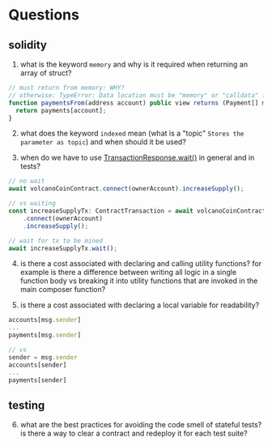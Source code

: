# Questions

## solidity

1. what is the keyword `memory` and why is it required when returning an array of struct?

```js
// must return from memory: WHY?
// otherwise: TypeError: Data location must be "memory" or "calldata" for return parameter in function, but none was given.
function paymentsFrom(address account) public view returns (Payment[] memory) {
  return payments[account];
}
```

2. what does the keyword `indexed` mean (what is a "topic" `Stores the parameter as topic`) and when should it be used?

3. when do we have to use [TransactionResponse.wait()](https://docs.ethers.io/v5/single-page/#/v5/api/contract/contract/-%23-contract-functionsSend) in general and in tests?

```js
// no wait
await volcanoCoinContract.connect(ownerAccount).increaseSupply();

// vs waiting
const increaseSupplyTx: ContractTransaction = await volcanoCoinContract
    .connect(ownerAccount)
    .increaseSupply();

// wait for tx to be mined
await increaseSupplyTx.wait();
```

4. is there a cost associated with declaring and calling utility functions? for example is there a difference between writing all logic in a single function body vs breaking it into utility functions that are invoked in the main composer function?

5. is there a cost associated with declaring a local variable for readability?

```js
accounts[msg.sender]
...
payments[msg.sender]

// vs
sender = msg.sender
accounts[sender]
...
payments[sender]
```

## testing

6. what are the best practices for avoiding the code smell of stateful tests? is there a way to clear a contract and redeploy it for each test suite? 